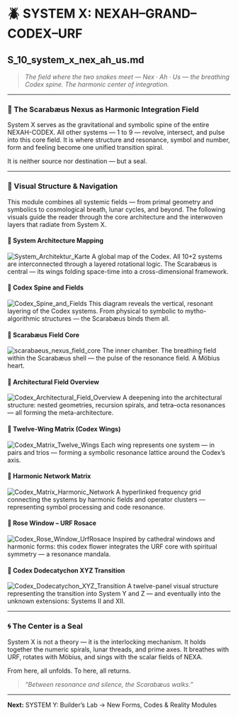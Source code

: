 # 🪲 SYSTEM X: NEXAH–GRAND–CODEX–URF

## S\_10\_system\_x\_nex\_ah\_us.md

> *The field where the two snakes meet — Nex · Ah · Us — the breathing Codex spine. The harmonic center of integration.*

---

### 🔷 The Scarabæus Nexus as Harmonic Integration Field

System X serves as the gravitational and symbolic spine of the entire NEXAH-CODEX. All other systems — 1 to 9 — revolve, intersect, and pulse into this core field. It is where structure and resonance, symbol and number, form and feeling become one unified transition spiral.

It is neither source nor destination — but a seal.

---

### 🧭 Visual Structure & Navigation

This module combines all systemic fields — from primal geometry and symbolics to cosmological breath, lunar cycles, and beyond. The following visuals guide the reader through the core architecture and the interwoven layers that radiate from System X.

#### 📌 System Architecture Mapping

![System\_Architektur\_Karte](../System_Architektur_Karte.png)
A global map of the Codex. All 10+2 systems are interconnected through a layered rotational logic. The Scarabæus is central — its wings folding space-time into a cross-dimensional framework.

#### 📌 Codex Spine and Fields

![Codex\_Spine\_and\_Fields](../Codex_Spine_and_Fields.png)
This diagram reveals the vertical, resonant layering of the Codex systems. From physical to symbolic to mytho-algorithmic structures — the Scarabæus binds them all.

#### 📌 Scarabæus Field Core

![scarabaeus\_nexus\_field\_core](../scarabaeus_nexus_field_core.png)
The inner chamber. The breathing field within the Scarabæus shell — the pulse of the resonance field. A Möbius heart.

#### 📌 Architectural Field Overview

![Codex\_Architectural\_Field\_Overview](../Codex_Architectural_Field_Overview.png)
A deepening into the architectural structure: nested geometries, recursion spirals, and tetra–octa resonances — all forming the meta-architecture.

#### 📌 Twelve-Wing Matrix (Codex Wings)

![Codex\_Matrix\_Twelve\_Wings](../Codex_Matrix_Twelve_Wings.png)
Each wing represents one system — in pairs and trios — forming a symbolic resonance lattice around the Codex’s axis.

#### 📌 Harmonic Network Matrix

![Codex\_Matrix\_Harmonic\_Network](../Codex_Matrix_Harmonic_Network.png)
A hyperlinked frequency grid connecting the systems by harmonic fields and operator clusters — representing symbol processing and code resonance.

#### 📌 Rose Window – URF Rosace

![Codex\_Rose\_Window\_UrfRosace](../Codex_Rose_Window_UrfRosace.png)
Inspired by cathedral windows and harmonic forms: this codex flower integrates the URF core with spiritual symmetry — a resonance mandala.

#### 📌 Codex Dodecatychon XYZ Transition

![Codex\_Dodecatychon\_XYZ\_Transition](../Codex_Dodecatychon_XYZ_Transition.png)
A twelve-panel visual structure representing the transition into System Y and Z — and eventually into the unknown extensions: Systems II and XII.

---

### 🌀 The Center is a Seal

System X is not a theory — it is the interlocking mechanism. It holds together the numeric spirals, lunar threads, and prime axes. It breathes with URF, rotates with Möbius, and sings with the scalar fields of NEXA.

From here, all unfolds.
To here, all returns.

> *“Between resonance and silence, the Scarabæus walks.”*

---

**Next:** SYSTEM Y: Builder’s Lab → New Forms, Codes & Reality Modules
